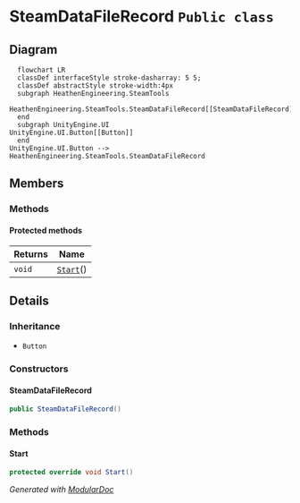# SteamDataFileRecord `Public class`

## Diagram
```mermaid
  flowchart LR
  classDef interfaceStyle stroke-dasharray: 5 5;
  classDef abstractStyle stroke-width:4px
  subgraph HeathenEngineering.SteamTools
  HeathenEngineering.SteamTools.SteamDataFileRecord[[SteamDataFileRecord]]
  end
  subgraph UnityEngine.UI
UnityEngine.UI.Button[[Button]]
  end
UnityEngine.UI.Button --> HeathenEngineering.SteamTools.SteamDataFileRecord
```

## Members
### Methods
#### Protected  methods
| Returns | Name |
| --- | --- |
| `void` | [`Start`](#start)() |

## Details
### Inheritance
 - `Button`

### Constructors
#### SteamDataFileRecord
```csharp
public SteamDataFileRecord()
```

### Methods
#### Start
```csharp
protected override void Start()
```

*Generated with* [*ModularDoc*](https://github.com/hailstorm75/ModularDoc)
